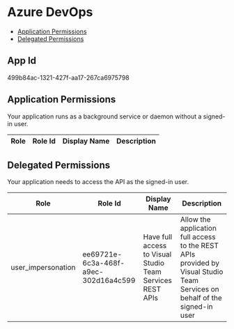 # Azure DevOps
- [Application Permissions](#application-permissions)
- [Delegated Permissions](#delegated-permissions)

## App Id
499b84ac-1321-427f-aa17-267ca6975798

## Application Permissions
Your application runs as a background service or daemon without a signed-in user.

| Role | Role Id | Display Name | Description |
|---|---|---|---|

## Delegated Permissions
Your application needs to access the API as the signed-in user. 

| Role | Role Id | Display Name | Description |
|---|---|---|---|
| user_impersonation | ee69721e-6c3a-468f-a9ec-302d16a4c599 | Have full access to Visual Studio Team Services REST APIs | Allow the application full access to the REST APIs provided by Visual Studio Team Services on behalf of the signed-in user |

